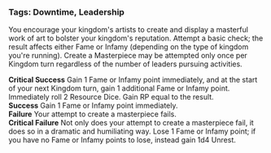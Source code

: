 ### Tags: Downtime, Leadership

You encourage your kingdom's artists to create and display a masterful work of art to bolster your kingdom's reputation. Attempt a basic check; the result affects either Fame or Infamy (depending on the type of kingdom you're running). Create a Masterpiece may be attempted only once per Kingdom turn regardless of the number of leaders pursuing activities.  
  
**Critical Success** Gain 1 Fame or Infamy point immediately, and at the start of your next Kingdom turn, gain 1 additional Fame or Infamy point. Immediately roll 2 Resource Dice. Gain RP equal to the result.  
**Success** Gain 1 Fame or Infamy point immediately.  
**Failure** Your attempt to create a masterpiece fails.  
**Critical Failure** Not only does your attempt to create a masterpiece fail, it does so in a dramatic and humiliating way. Lose 1 Fame or Infamy point; if you have no Fame or Infamy points to lose, instead gain 1d4 Unrest.
